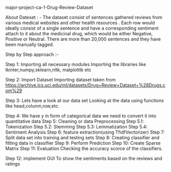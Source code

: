 major-project-ca-1-Drug-Review-Dataset

About Dateset : -
The dataset consist of sentences gathered reviews from various medical websites and other health resources . Each row would ideally consist of a single sentence and have a corresponding sentiment attach to it about the medicinal drug, which would be either Negative, Positive or Neutral. There are more than 20,000 sentences and they have been manually tagged.

Step by Step approach :-

Step 1: Importing all necessary modules
Importing the libraries like tkinter,numpy,sklearn,nltk, matplotlib etc

Step 2: Import Dataset
Importing dataset taken from https://archive.ics.uci.edu/ml/datasets/Drug+Review+Dataset+%28Drugs.com%29

Step 3: Lets have a look at our data set
Looking at the data using functions like head,colunm,row,etc.

Step 4: We have y in form of categorical data we need to convert it into quantitative data
Step 5: Cleaning or data Preprocessing
Step 5.1: Tokenization
Step 5.2: Stemming
Step 5.3: Lemmatization
Step 5.4: Sentiment Analysis
Step 6: feature extraction(using TfidfVectorizer)
Step 7: Split data set into training and testing sets
Step 8: Creating classifier and fitting data in classifier
Step 9: Perform Prediction
Step 10: Create Sparse Matrix
Step 11: Evaluation
Checking the accuracy scorce of the classifiers.

Step 12: implement GUI 
To show the sentiments based on the reviews and ratings
